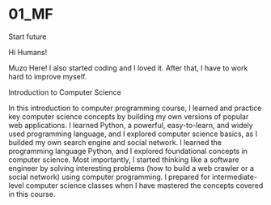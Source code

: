 # 01_MF
Start future


Hi Humans!

Muzo Here! I also started coding and I loved it. After that, I have to work hard to improve myself.

Introduction to Computer Science

In this introduction to computer programming course, l learned and practice key computer science concepts by building my own versions of popular web applications. I learned Python, a powerful, easy-to-learn, and widely used programming language, and I explored computer science basics, as I builded my own search engine and social network. l learned the programming language Python, and I explored foundational concepts in computer science. Most importantly, l started thinking like a software engineer by solving interesting problems (how to build a web crawler or a social network) using computer programming. l prepared for intermediate-level computer science classes when I have mastered the concepts covered in this course.
